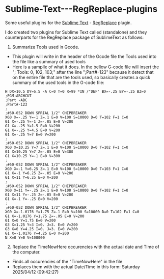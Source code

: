 # Sublime-Text---RegReplace-plugins
Some useful plugins for the [Sublime Text](https://www.sublimetext.com) - [RegReplace](https://github.com/facelessuser/RegReplace) plugin.

I do created two plugins for Sublime Text called (standalone) and they counterparts for the RegReplace package of SublimeText as follows:

1. Summarize Tools used in Gcode.
- This plugin will write in the header of the Gcode file the Tools used into the file like a summary of used tools
- Here is a samplle of what it does. In the bellow G-code file will insert the "; Tools: 0, 102, 103;" after the line ";Part#-123" because it detect that on the entire file that are the tools used, so basically creates a quick summary of the used tools in the G-code file:

```
H DX=10.5 DY=6.5 -A C=0 T=0 R=99 *IN /"DEF" BX=-.25 BY=-.25 BZ=0 ;PGM:ARCHCUT
;Part -ABC
;Part#-123
;
;#60-052 DOWN SPRIAL 1/2" CHIPBREAKER
XG0 X=-.25 Y=-1 Z=.1 E=0 V=100 S=10000 D=0 T=102 F=1 C=0
G1 X=-.25 Y=-1 Z=-.05 E=0 V=200
G1 X=-.25 Y=1.5 E=0 V=200
G1 X=-.25 Y=4.5 E=0 V=200
G1 X=-.25 Y=7 E=0 V=200
;
;#60-052 DOWN SPRIAL 1/2" CHIPBREAKER
XG0 X=10.25 Y=7 Z=.1 E=0 V=100 S=10000 D=0 T=102 F=1 C=0
G1 X=10.25 Y=7 Z=-.05 E=0 V=300
G1 X=10.25 Y=-1 E=0 V=300
;
;#60-052 DOWN SPRIAL 1/2" CHIPBREAKER
XG0 X=-1 Y=6.25 Z=.1 E=0 V=100 S=10000 D=0 T=103 F=1 C=0
G1 X=-1 Y=6.25 Z=-.05 E=0 V=200
G1 X=11 Y=6.25 E=0 V=200
;
;#60-052 DOWN SPRIAL 1/2" CHIPBREAKER
XG0 X=11 Y=-.25 Z=.1 E=0 V=100 S=10000 D=0 T=102 F=1 C=0
G1 X=11 Y=-.25 Z=-.05 E=0 V=200
G1 X=-1 Y=-.25 E=0 V=200
;
;#60-052 DOWN SPRIAL 1/2" CHIPBREAKER
XG0 X=-1.0176 Y=1.75 Z=.1 E=0 V=100 S=10000 D=0 T=102 F=1 C=0
G1 X=-1.0176 Y=1.75 Z=-.05 E=0 V=200
G1 X=0 Y=1.75 E=0 V=200
G3 X=1.25 Y=3 I=0. J=3. E=0 V=200
G3 X=0 Y=4.25 I=0. J=3. E=0 V=200
G1 X=-1.0176 Y=4.25 E=0 V=200
N X=0 Y=0 V=100000
```

2. Replace the TimeNowHere occurencies with the actual date and Time of the computer.
- Finds all occurencies of the "TimeNowHere" in the file
- Replaces them with the actual Date/Time in this form: Saturday 2025/04/12 (09:42:27)
